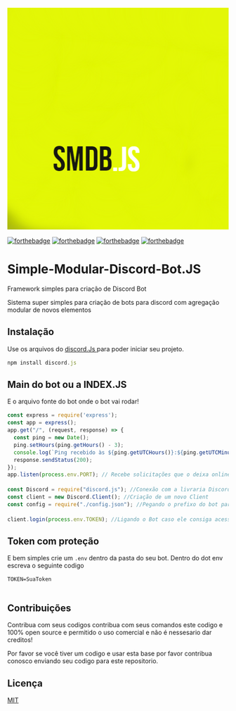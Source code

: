 ![GitHub Logo](/Assets/SmdbJs.png)







[![forthebadge](https://forthebadge.com/images/badges/made-with-javascript.svg)](https://forthebadge.com)
[![forthebadge](https://forthebadge.com/images/badges/open-source.svg)](https://forthebadge.com)
[![forthebadge](https://forthebadge.com/images/badges/made-with-crayons.svg)](https://forthebadge.com)
[![forthebadge](https://forthebadge.com/images/badges/built-with-love.svg)](https://forthebadge.com)






# Simple-Modular-Discord-Bot.JS
Framework simples para criação de Discord Bot 



Sistema super simples para criação de bots para discord com agregação modular de novos elementos 





## Instalação

Use os arquivos do [discord.Js ](https://discord.js.org/#/) para poder iniciar seu projeto.


```js
npm install discord.js
```



## Main do bot ou a INDEX.JS
E o arquivo fonte do bot onde o bot vai rodar!

```js
const express = require('express');
const app = express();
app.get("/", (request, response) => {
  const ping = new Date();
  ping.setHours(ping.getHours() - 3);
  console.log(`Ping recebido às ${ping.getUTCHours()}:${ping.getUTCMinutes()}:${ping.getUTCSeconds()}`);
  response.sendStatus(200);
});
app.listen(process.env.PORT); // Recebe solicitações que o deixa online

const Discord = require("discord.js"); //Conexão com a livraria Discord.js
const client = new Discord.Client(); //Criação de um novo Client
const config = require("./config.json"); //Pegando o prefixo do bot para respostas de comandos

client.login(process.env.TOKEN); //Ligando o Bot caso ele consiga acessar o token
```



## Token com proteção
E bem simples crie um ```.env``` dentro da pasta do seu bot. Dentro do dot env escreva o seguinte codigo
```env
TOKEN=SuaToken


```





## Contribuições
Contribua com seus codigos contribua com seus comandos este codigo e 100% open source 
e permitido o uso comercial e não é nessesario dar creditos!

Por favor se você tiver um codigo e usar esta base por favor contribua conosco enviando seu codigo
para este repositorio. 

## Licença
[MIT](https://choosealicense.com/licenses/mit/)
